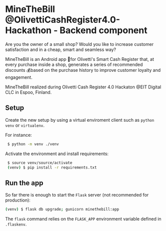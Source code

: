 # MineTheBill @OlivettiCashRegister4.0-Hackathon - Backend component

Are you the owner of a small shop? Would you like to increase customer satisfaction and in a cheap, smart and seamless way?

MineTheBill is an Android app 📱for Olivetti's Smart Cash Register that, at every purchase inside a shop, generates a series of recommended discounts 💰based on the purchase history to improve customer loyalty and engagement.

MineTheBill realized during Olivetti Cash Register 4.0 Hackaton @EIT Digital CLC in Espoo, Finland.

## Setup

Create the new setup by using a virtual enviroment client such as `python venv` or `virtualenv`.

For instance:

```bash
 $ python -m venv ./venv
```

Activate the environment and install requirements:

```bash
 $ source venv/source/activate
 (venv) $ pip install -r requirements.txt
```

## Run the app

So far there is enough to start the `Flask` server (not recommended for production):

```bash
(venv) $ flask db upgrade; gunicorn minethebill:app
```

The `flask` command relies on the `FLASK_APP` environment variable defined in `.flaskenv`.
